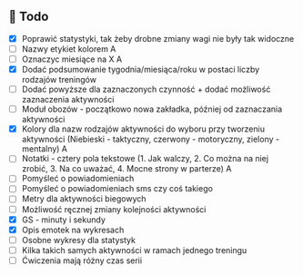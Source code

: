 ## :construction_worker: Todo

- [x] Poprawić statystyki, tak żeby drobne zmiany wagi nie były tak widoczne
- [ ] Nazwy etykiet kolorem    A
- [ ] Oznaczyc miesiące na X   A
- [X] Dodać podsumowanie tygodnia/miesiąca/roku w postaci liczby rodzajów treningów
- [ ] Dodać powyższe dla zaznaczonych czynność + dodać możliwość zaznaczenia aktywności
- [ ] Moduł obozów - początkowo nowa zakładka, później od zaznaczania aktywności
- [x] Kolory dla nazw rodzajów aktywności do wyboru przy tworzeniu aktywności (Niebieski - taktyczny, czerwony - motoryczny, zielony - mentalny)   A
- [ ] Notatki - cztery pola tekstowe (1. Jak walczy, 2. Co można na niej zrobić, 3. Na co uważać, 4. Mocne strony w parterze)                     A
- [ ] Pomyśleć o powiadomieniach
- [ ] Pomyśleć o powiadomieniach sms czy coś takiego
- [ ] Metry dla aktywności biegowych
- [ ] Możliwość ręcznej zmiany kolejności aktywności
- [X] GS - minuty i sekundy
- [X] Opis emotek na wykresach
- [ ] Osobne wykresy dla statystyk
- [ ] Kilka takich samych aktywności w ramach jednego treningu
- [ ] Ćwiczenia mają różny czas serii
